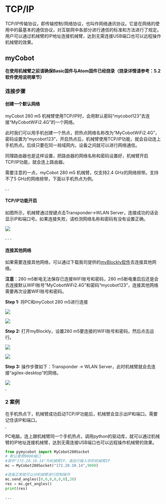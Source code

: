 # TCP/IP

TCP/IP传输协议，即传输控制/网络协议，也叫作网络通讯协议。它是在网络的使用中的最基本的通信协议，对互联网中各部分进行通信的标准和方法进行了规定。用户可以通过机械臂的IP地址连接机械臂，达到无需连接USB端口也可以远程操作机械臂的效果。

## myCobot

**在使用机械臂之前请确保Basic固件与Atom固件已经烧录（烧录详情请参考：5.2软件使用说明章节）**

### 连接步骤

#### 创建一个默认网络

myCobot 280 m5 机械臂使用TCP/IP时，会用默认密码“mycobot123”去连接“MyCobotWiFi2.4G”的一个网络。

此时我们可以用手机创建一个热点，把热点网络名称改为“MyCobotWiFi2.4G”，密码设置为“mycobot123”，开启热点后，机械臂使用TCP/IP功能，就会自动连上手机热点。后续只要在同一局域网内，设备之间就可以进行网络通信。

同理路由器也是这样设置，把路由器的网络名称和密码设置好，机械臂开启TCP/IP功能，就会连上路由器。

需要注意的一点，myCobot 280 m5 机械臂，仅支持2.4 GHz的网络频带。支持不了5 GHz的网络频带，下面以手机热点为例。

<img src="../../../resources\3-FunctionsAndApplications\6.developmentGuide\python\TCPorIP/热点设置2.jpg" style="zoom: 25%;" />

<img src="../../../resources\3-FunctionsAndApplications\6.developmentGuide\python\TCPorIP/热点设置1.jpg" style="zoom: 25%;" />

#### TCP/IP功能开启

如图所示，机械臂通过按键点击Transponder->WLAN Server，连接成功的话会显示IP和端口号。如果连接失败，请检测网络名称和密码有没有设置正确。

![](../../../resources\3-FunctionsAndApplications\6.developmentGuide\python\TCPorIP//Transponder.jpg)

<img src="../../../resources\3-FunctionsAndApplications\6.developmentGuide\python\TCPorIP/WLAN Server1.jpg" style="zoom: 25%;" />

<img src="../../../resources\3-FunctionsAndApplications\6.developmentGuide\python\TCPorIP//wificonnecting.jpg" style="zoom: 25%;" />

<img src="../../../resources\3-FunctionsAndApplications\6.developmentGuide\python\TCPorIP/移动链接.jpg" style="zoom: 25%;" />

#### 连接其他网络

如果需要连接其他网络，可以通过下载我司提供的[myBlockly软件](https://www.elephantrobotics.com/download/)去连接其他网络。

**注意**：280 m5断电无法保存已连接WIFI账号和密码，280 m5断电重启后还是会去连接默认WIFI账号“MyCobotWiFi2.4G”和密码“mycobot123”，连接其他网络需要再次设置WIFI账号和密码。

**Step 1:** 将PC和myCobot 280 m5进行连接

![](../../../resources\3-FunctionsAndApplications\6.developmentGuide\python\TCPorIP/OtherNetworks.png)

![](../../../resources\3-FunctionsAndApplications\6.developmentGuide\python\TCPorIP/OtherNetworks2.png)

**Step 2:** 打开myBlockly，设置280 m5要连接的WIFI账号和密码，然后点击运行。

![](../../../resources\3-FunctionsAndApplications\6.developmentGuide\python\TCPorIP/OtherNetworks3.png)

![](../../../resources\3-FunctionsAndApplications\6.developmentGuide\python\TCPorIP/OtherNetworks4.png)

**Step 3:** 操作步骤如下：Transponder -> WLAN Server，此时机械臂就会去连接“agilex-desktop”的网络。

![](../../../resources\3-FunctionsAndApplications\6.developmentGuide\python\TCPorIP/Transponder.jpg)

<img src="../../../resources\3-FunctionsAndApplications\6.developmentGuide\python\TCPorIP/WLAN Server1.jpg" style="zoom: 25%;" />

### 2 案例

在手机热点下，机械臂成功启动TCP/IP功能后，机械臂会显示出IP和端口。需要记住该IP和端口。

<img src="../../../resources\3-FunctionsAndApplications\6.developmentGuide\python\TCPorIP/移动链接.jpg" style="zoom: 25%;" />

PC电脑，连上跟机械臂同一个手机热点，调用python的驱动库，就可以通过机械臂的IP地址连接机械臂，达到无需连接USB端口也可以远程操作机械臂的效果。

```python
from pymycobot import MyCobot280Socket
# 默认使用9000端口
#其中"172.20.10.14"为机械臂IP，请自行输入你的机械臂IP
mc = MyCobot280Socket("172.20.10.14",9000)  

#连接正常就可以对机械臂进行控制操作
mc.send_angles([0,0,0,0,0,0],20)
res = mc.get_angles()
print(res)

...
```

